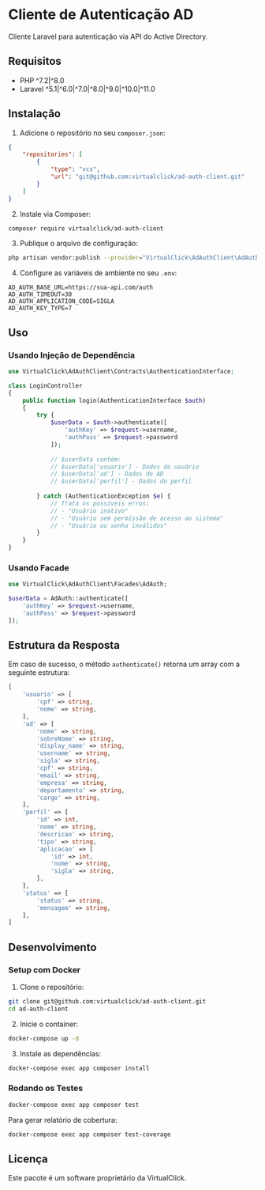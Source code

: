 # Cliente de Autenticação AD

Cliente Laravel para autenticação via API do Active Directory.

## Requisitos

- PHP ^7.2|^8.0
- Laravel ^5.1|^6.0|^7.0|^8.0|^9.0|^10.0|^11.0

## Instalação

1. Adicione o repositório no seu `composer.json`:
```json
{
    "repositories": [
        {
            "type": "vcs",
            "url": "git@github.com:virtualclick/ad-auth-client.git"
        }
    ]
}
```

2. Instale via Composer:
```bash
composer require virtualclick/ad-auth-client
```

3. Publique o arquivo de configuração:
```bash
php artisan vendor:publish --provider="VirtualClick\AdAuthClient\AdAuthServiceProvider"
```

4. Configure as variáveis de ambiente no seu `.env`:
```env
AD_AUTH_BASE_URL=https://sua-api.com/auth
AD_AUTH_TIMEOUT=30
AD_AUTH_APPLICATION_CODE=SIGLA
AD_AUTH_KEY_TYPE=7
```

## Uso

### Usando Injeção de Dependência

```php
use VirtualClick\AdAuthClient\Contracts\AuthenticationInterface;

class LoginController
{
    public function login(AuthenticationInterface $auth)
    {
        try {
            $userData = $auth->authenticate([
                'authKey' => $request->username,
                'authPass' => $request->password
            ]);
            
            // $userData contém:
            // $userData['usuario'] - Dados do usuário
            // $userData['ad'] - Dados do AD
            // $userData['perfil'] - Dados do perfil
            
        } catch (AuthenticationException $e) {
            // Trata os possíveis erros:
            // - "Usuário inativo"
            // - "Usuário sem permissão de acesso ao sistema"
            // - "Usuário ou senha inválidos"
        }
    }
}
```

### Usando Facade

```php
use VirtualClick\AdAuthClient\Facades\AdAuth;

$userData = AdAuth::authenticate([
    'authKey' => $request->username,
    'authPass' => $request->password
]);
```

## Estrutura da Resposta

Em caso de sucesso, o método `authenticate()` retorna um array com a seguinte estrutura:

```php
[
    'usuario' => [
        'cpf' => string,
        'nome' => string,
    ],
    'ad' => [
        'nome' => string,
        'sobreNome' => string,
        'display_name' => string,
        'username' => string,
        'sigla' => string,
        'cpf' => string,
        'email' => string,
        'empresa' => string,
        'departamento' => string,
        'cargo' => string,
    ],
    'perfil' => [
        'id' => int,
        'nome' => string,
        'descricao' => string,
        'tipo' => string,
        'aplicacao' => [
            'id' => int,
            'nome' => string,
            'sigla' => string,
        ],
    ],
    'status' => [
        'status' => string,
        'mensagem' => string,
    ],
]
```

## Desenvolvimento

### Setup com Docker

1. Clone o repositório:
```bash
git clone git@github.com:virtualclick/ad-auth-client.git
cd ad-auth-client
```

2. Inicie o container:
```bash
docker-compose up -d
```

3. Instale as dependências:
```bash
docker-compose exec app composer install
```

### Rodando os Testes

```bash
docker-compose exec app composer test
```

Para gerar relatório de cobertura:
```bash
docker-compose exec app composer test-coverage
```

## Licença

Este pacote é um software proprietário da VirtualClick.